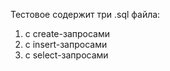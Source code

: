 Тестовое содержит три .sql файла:
1) с create-запросами
2) с insert-запросами
3) с select-запросами
